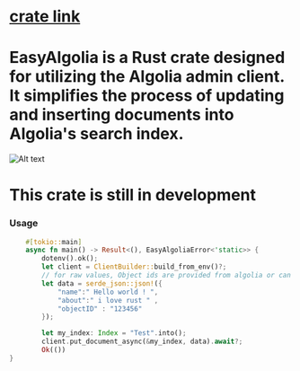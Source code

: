 # [crate link](https://crates.io/crates/EasyAlgolia)

# EasyAlgolia is a Rust crate designed for utilizing the Algolia admin client. It simplifies the process of updating and inserting documents into Algolia's search index.

![Alt text](https://upload.wikimedia.org/wikipedia/commons/thumb/d/da/Algolia_logo.svg/1200px-Algolia_logo.svg.png "a title")

# This crate is still in development 

###  Usage 
```rust
    #[tokio::main]
    async fn main() -> Result<(), EasyAlgoliaError<'static>> {
        dotenv().ok();
        let client = ClientBuilder::build_from_env()?;
        // for raw values, Object ids are provided from algolia or can be explicitly put into json document
        let data = serde_json::json!({
            "name":" Hello world ! ",
            "about":" i love rust " ,
            "objectID" : "123456"
        });

        let my_index: Index = "Test".into();
        client.put_document_async(&my_index, data).await?;
        Ok(())
}
  ```